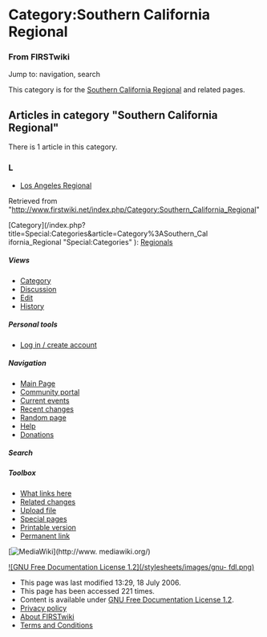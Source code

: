 # Category:Southern California Regional

### From FIRSTwiki

Jump to: navigation, search

This category is for the [Southern California
Regional](/index.php/Southern_California_Regional "Southern California
Regional" ) and related pages.

  

## Articles in category "Southern California Regional"

There is 1 article in this category.

### L

  * [Los Angeles Regional](/index.php/Los_Angeles_Regional "Los Angeles Regional" )

Retrieved from
"<http://www.firstwiki.net/index.php/Category:Southern_California_Regional>"

[Category](/index.php?title=Special:Categories&article=Category%3ASouthern_Cal
ifornia_Regional "Special:Categories" ):
[Regionals](/index.php/Category:Regionals "Category:Regionals" )

##### Views

  * [Category](/index.php/Category:Southern_California_Regional)
  * [Discussion](/index.php?title=Category_talk:Southern_California_Regional&action=edit)
  * [Edit](/index.php?title=Category:Southern_California_Regional&action=edit)
  * [History](/index.php?title=Category:Southern_California_Regional&action=history)

##### Personal tools

  * [Log in / create account](/index.php?title=Special:Userlogin&returnto=Category:Southern_California_Regional)

[](/index.php/Main_Page "Main Page" )

##### Navigation

  * [Main Page](/index.php/Main_Page)
  * [Community portal](/index.php/FIRSTwiki:Community_portal)
  * [Current events](/index.php/Current_events)
  * [Recent changes](/index.php/Special:Recentchanges)
  * [Random page](/index.php/Special:Random)
  * [Help](/index.php/Help:Contents)
  * [Donations](/index.php/FIRSTwiki:Site_support)

##### Search



##### Toolbox

  * [What links here](/index.php/Special:Whatlinkshere/Category:Southern_California_Regional)
  * [Related changes](/index.php/Special:Recentchangeslinked/Category:Southern_California_Regional)
  * [Upload file](/index.php/Special:Upload)
  * [Special pages](/index.php/Special:Specialpages)
  * [Printable version](/index.php?title=Category:Southern_California_Regional&printable=yes)
  * [Permanent link](/index.php?title=Category:Southern_California_Regional&oldid=49087)

[![MediaWiki](/skins/common/images/poweredby_mediawiki_88x31.png)](http://www.
mediawiki.org/)

[![GNU Free Documentation License 1.2](/stylesheets/images/gnu-
fdl.png)](http://www.gnu.org/copyleft/fdl.html)

  * This page was last modified 13:29, 18 July 2006.
  * This page has been accessed 221 times.
  * Content is available under [GNU Free Documentation License 1.2](http://www.gnu.org/copyleft/fdl.html "http://www.gnu.org/copyleft/fdl.html" ).
  * [Privacy policy](/index.php/FIRSTwiki:Privacy_policy "FIRSTwiki:Privacy policy" )
  * [About FIRSTwiki](/index.php/FIRSTwiki:About "FIRSTwiki:About" )
  * [Terms and Conditions](/index.php/FIRSTwiki:Terms_and_conditions "FIRSTwiki:Terms and conditions" )

